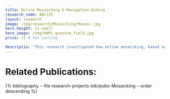 ```yaml
---
title: Online Mosaicking & Navigation-Aiding
research_code: ABC125
layout: research
image: /img/research/Mosaicking/Mosaic.jpg
hero_height: is-small
hero_image: /img/ANPL_quantum_field.jpg 
price: 21 # for sorting 

descriptio: "This research investigated how online mosaicking, based on imagery captured by an onboard camera, can be used for navigation aiding. In particular, introducing a coupling between a gimballed camera, that scans ground regions in flight vicinity, and the mosaicking process resulted in improved image-based motion estimations when operating in low-texture environments. The latter were fused with an inertial navigation system thereby leading to improved performance."
---
```

<!-- add  youtube and bibliography Here-->

# Related Publications: 
{% bibliography --file research-projects-bib/pubs-Mosaicking --order descending %}

